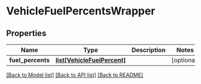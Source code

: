 # VehicleFuelPercentsWrapper

## Properties
Name | Type | Description | Notes
------------ | ------------- | ------------- | -------------
**fuel_percents** | [**list[VehicleFuelPercent]**](VehicleFuelPercent.md) |  | [optional] 

[[Back to Model list]](../README.md#documentation-for-models) [[Back to API list]](../README.md#documentation-for-api-endpoints) [[Back to README]](../README.md)


